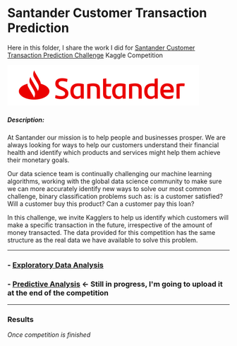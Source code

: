 # Santander Customer Transaction Prediction

Here in this folder, I share the work I did for [Santander Customer Transaction Prediction Challenge](https://www.kaggle.com/c/santander-customer-transaction-prediction) Kaggle Competition

![Santander](https://github.com/FedericoRaimondi/me/blob/master/Santander_Customer_Transaction_Prediction/Exploratory_Data_Analysis/im-wcsanusa-logo-7-19-18.png)

##### _Description:_
At Santander our mission is to help people and businesses prosper. We are always looking for ways to help our customers understand their financial health and identify which products and services might help them achieve their monetary goals.

Our data science team is continually challenging our machine learning algorithms, working with the global data science community to make sure we can more accurately identify new ways to solve our most common challenge, binary classification problems such as: is a customer satisfied? Will a customer buy this product? Can a customer pay this loan?

In this challenge, we invite Kagglers to help us identify which customers will make a specific transaction in the future, irrespective of the amount of money transacted. The data provided for this competition has the same structure as the real data we have available to solve this problem.

-----------

### - [Exploratory Data Analysis](https://github.com/FedericoRaimondi/me/tree/master/Santander_Customer_Transaction_Prediction/Exploratory_Data_Analysis)
### - [Predictive Analysis]() <- Still in progress, I'm going to upload it at the end of the competition

------------

### Results
_Once competition is finished_
